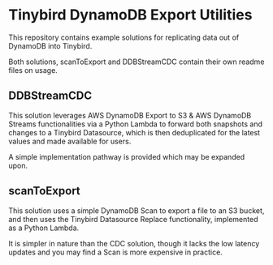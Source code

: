 # Tinybird DynamoDB Export Utilities

This repository contains example solutions for replicating data out of DynamoDB into Tinybird.

Both solutions, scanToExport and DDBStreamCDC contain their own readme files on usage.

## DDBStreamCDC
This solution leverages AWS DynamoDB Export to S3 & AWS DynamoDB Streams functionalities via a Python Lambda to forward both snapshots and changes to a Tinybird Datasource, which is then deduplicated for the latest values and made available for users.

A simple implementation pathway is provided which may be expanded upon.

## scanToExport

This solution uses a simple DynamoDB Scan to export a file to an S3 bucket, and then uses the Tinybird Datasource Replace functionality, implemented as a Python Lambda.

It is simpler in nature than the CDC solution, though it lacks the low latency updates and you may find a Scan is more expensive in practice.
